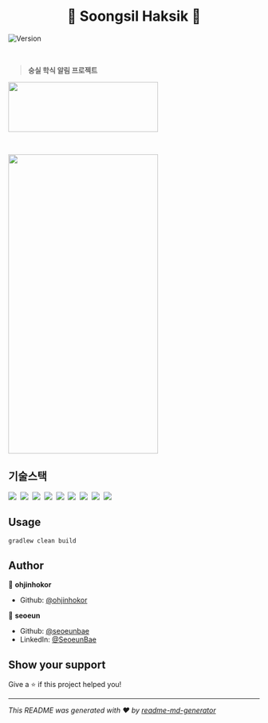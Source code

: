 <h1 align="center"> 🍱 Soongsil Haksik 🍱 </h1>
<p>
  <img alt="Version" src="https://img.shields.io/badge/version-3.5-blue.svg?cacheSeconds=2592000" />
</p>

&nbsp;

> **숭실 학식 알림 프로젝트**

<img src="https://user-images.githubusercontent.com/71380240/212450097-cd597e85-9fc9-47e6-8dd3-086a6030a265.jpg" width="300" height="100" /> 

&nbsp;

<img src="https://user-images.githubusercontent.com/71380240/212448124-6f61c489-be89-4c6d-becc-5ac86c22c653.gif"  width="300" height="600"/> 

## 기술스택

<p>
  <img src="https://img.shields.io/badge/-SpringBoot-blue"/>&nbsp
  <img src="https://img.shields.io/badge/-JPA-red"/>&nbsp
  <img src="https://img.shields.io/badge/-MySQL-yellow"/>&nbsp
  <img src="https://img.shields.io/badge/-EC2-orange"/>&nbsp
  <img src="https://img.shields.io/badge/-RDS-orange"/>&nbsp
  <img src="https://img.shields.io/badge/-S3-red"/>&nbsp
  <img src="https://img.shields.io/badge/-Github Action-red"/>&nbsp
  <img src="https://img.shields.io/badge/-CodeDeploy-red"/>&nbsp
  <img src="https://img.shields.io/badge/-Nginx-red"/>&nbsp
</p>

## Usage

```sh
gradlew clean build
```

## Author

👤 **ohjinhokor**

* Github: [@ohjinhokor](https://github.com/ohjinhokor)

👤 **seoeun**

* Github: [@seoeunbae](https://github.com/seoeunbae)
* LinkedIn: [@SeoeunBae](https://linkedin.com/in/SeoeunBae)

## Show your support

Give a ⭐️ if this project helped you!

***
_This README was generated with ❤️ by [readme-md-generator](https://github.com/kefranabg/readme-md-generator)_
